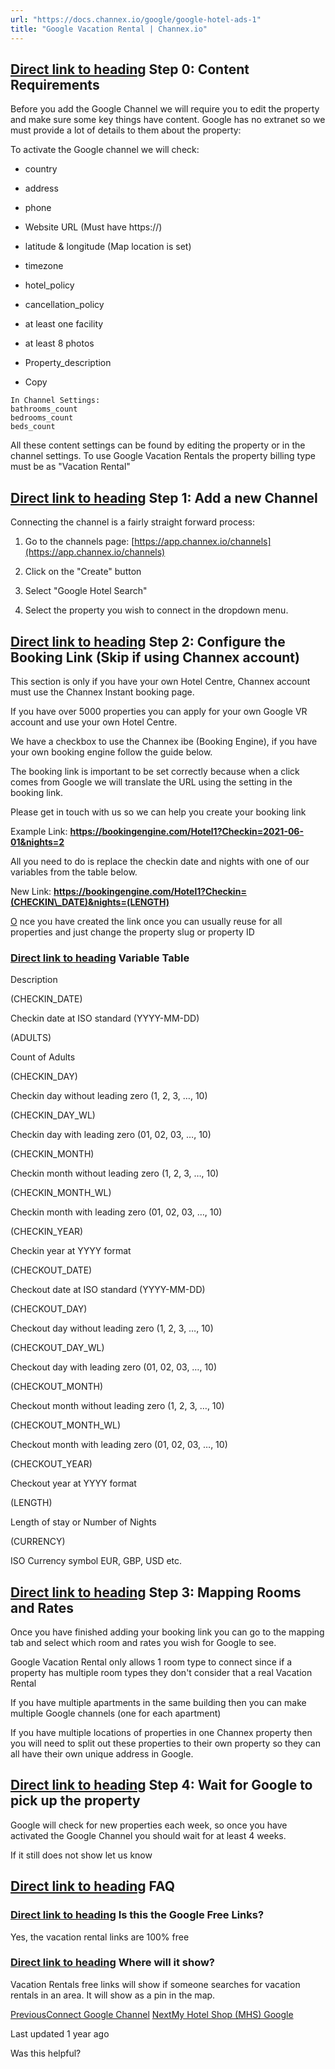 ```yaml
---
url: "https://docs.channex.io/google/google-hotel-ads-1"
title: "Google Vacation Rental | Channex.io"
---
```


## [Direct link to heading](https://docs.channex.io/google/google-hotel-ads-1\#step-0-content-requirements)    Step 0: Content Requirements

Before you add the Google Channel we will require you to edit the property and make sure some key things have content. Google has no extranet so we must provide a lot of details to them about the property:

To activate the Google channel we will check:

- country

- address

- phone

- Website URL (Must have https://)

- latitude & longitude (Map location is set)

- timezone

- hotel\_policy

- cancellation\_policy

- at least one facility

- at least 8 photos

- Property\_description

- Copy

```inline-grid min-w-full grid-cols-[auto_1fr] [count-reset:line] print:whitespace-pre-wrap
In Channel Settings:
bathrooms_count
bedrooms_count
beds_count
```


All these content settings can be found by editing the property or in the channel settings. To use Google Vacation Rentals the property billing type must be as "Vacation Rental"

## [Direct link to heading](https://docs.channex.io/google/google-hotel-ads-1\#step-1-add-a-new-channel)    Step 1: Add a new Channel

Connecting the channel is a fairly straight forward process:

1. Go to the channels page: [https://app.channex.io/channels](https://app.channex.io/channels)

2. Click on the "Create" button

3. Select "Google Hotel Search"

4. Select the property you wish to connect in the dropdown menu.


## [Direct link to heading](https://docs.channex.io/google/google-hotel-ads-1\#step-2-configure-the-booking-link-skip-if-using-channex-account)    Step 2: Configure the Booking Link (Skip if using Channex account)

This section is only if you have your own Hotel Centre, Channex account must use the Channex Instant booking page.

If you have over 5000 properties you can apply for your own Google VR account and use your own Hotel Centre.

We have a checkbox to use the Channex ibe (Booking Engine), if you have your own booking engine follow the guide below.

The booking link is important to be set correctly because when a click comes from Google we will translate the URL using the setting in the booking link.

Please get in touch with us so we can help you create your booking link

Example Link: **https://bookingengine.com/Hotel1?Checkin=2021-06-01&nights=2**

All you need to do is replace the checkin date and nights with one of our variables from the table below.

New Link: **https://bookingengine.com/Hotel1?Checkin=(CHECKIN\_DATE)&nights=(LENGTH)**

[O](https://bookingengine.com/Hotel1?Checkin=(CHECKIN_DATE)&nights=(LENGTH)) nce you have created the link once you can usually reuse for all properties and just change the property slug or property ID

### [Direct link to heading](https://docs.channex.io/google/google-hotel-ads-1\#variable-table)    Variable Table

Description

(CHECKIN\_DATE)

Checkin date at ISO standard (YYYY-MM-DD)

(ADULTS)

Count of Adults

(CHECKIN\_DAY)

Checkin day without leading zero (1, 2, 3, …, 10)

(CHECKIN\_DAY\_WL)

Checkin day with leading zero (01, 02, 03, …, 10)

(CHECKIN\_MONTH)

Checkin month without leading zero (1, 2, 3, …, 10)

(CHECKIN\_MONTH\_WL)

Checkin month with leading zero (01, 02, 03, …, 10)

(CHECKIN\_YEAR)

Checkin year at YYYY format

(CHECKOUT\_DATE)

Checkout date at ISO standard (YYYY-MM-DD)

(CHECKOUT\_DAY)

Checkout day without leading zero (1, 2, 3, …, 10)

(CHECKOUT\_DAY\_WL)

Checkout day with leading zero (01, 02, 03, …, 10)

(CHECKOUT\_MONTH)

Checkout month without leading zero (1, 2, 3, …, 10)

(CHECKOUT\_MONTH\_WL)

Checkout month with leading zero (01, 02, 03, …, 10)

(CHECKOUT\_YEAR)

Checkout year at YYYY format

(LENGTH)

Length of stay or Number of Nights

(CURRENCY)

ISO Currency symbol EUR, GBP, USD etc.

## [Direct link to heading](https://docs.channex.io/google/google-hotel-ads-1\#step-3-mapping-rooms-and-rates)    Step 3: Mapping Rooms and Rates

Once you have finished adding your booking link you can go to the mapping tab and select which room and rates you wish for Google to see.

Google Vacation Rental only allows 1 room type to connect since if a property has multiple room types they don't consider that a real Vacation Rental

If you have multiple apartments in the same building then you can make multiple Google channels (one for each apartment)

If you have multiple locations of properties in one Channex property then you will need to split out these properties to their own property so they can all have their own unique address in Google.

## [Direct link to heading](https://docs.channex.io/google/google-hotel-ads-1\#step-4-wait-for-google-to-pick-up-the-property)    Step 4: Wait for Google to pick up the property

Google will check for new properties each week, so once you have activated the Google Channel you should wait for at least 4 weeks.

If it still does not show let us know

## [Direct link to heading](https://docs.channex.io/google/google-hotel-ads-1\#faq)    FAQ

### [Direct link to heading](https://docs.channex.io/google/google-hotel-ads-1\#is-this-the-google-free-links)    Is this the Google Free Links?

Yes, the vacation rental links are 100% free

### [Direct link to heading](https://docs.channex.io/google/google-hotel-ads-1\#where-will-it-show)    Where will it show?

Vacation Rentals free links will show if someone searches for vacation rentals in an area. It will show as a pin in the map.

[PreviousConnect Google Channel](https://docs.channex.io/google/google-hotel-ads) [NextMy Hotel Shop (MHS) Google](https://docs.channex.io/google/my-hotel-shop-mhs-google)

Last updated 1 year ago

Was this helpful?